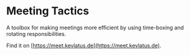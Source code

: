 # Meeting Tactics

A toolbox for making meetings more efficient by using time-boxing and rotating responsibilities.

Find it on [https://meet.kevlatus.de](https://meet.kevlatus.de).